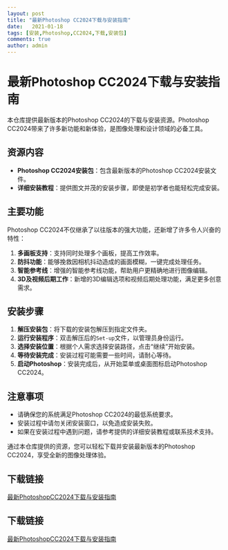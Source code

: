 ```yaml
---
layout: post
title: "最新Photoshop CC2024下载与安装指南"
date:   2021-01-18
tags: [安装,Photoshop,CC2024,下载,安装包]
comments: true
author: admin
---
```

# 最新Photoshop CC2024下载与安装指南

本仓库提供最新版本的Photoshop CC2024的下载与安装资源。Photoshop CC2024带来了许多新功能和新体验，是图像处理和设计领域的必备工具。

## 资源内容

- **Photoshop CC2024安装包**：包含最新版本的Photoshop CC2024安装文件。
- **详细安装教程**：提供图文并茂的安装步骤，即使是初学者也能轻松完成安装。

## 主要功能

Photoshop CC2024不仅继承了以往版本的强大功能，还新增了许多令人兴奋的特性：

1. **多画板支持**：支持同时处理多个画板，提高工作效率。
2. **防抖功能**：能够挽救因相机抖动造成的画面模糊，一键完成处理任务。
3. **智能参考线**：增强的智能参考线功能，帮助用户更精确地进行图像编辑。
4. **3D及视频后期工作**：新增的3D编辑选项和视频后期处理功能，满足更多创意需求。

## 安装步骤

1. **解压安装包**：将下载的安装包解压到指定文件夹。
2. **运行安装程序**：双击解压后的`Set-up`文件，以管理员身份运行。
3. **选择安装位置**：根据个人需求选择安装路径，点击“继续”开始安装。
4. **等待安装完成**：安装过程可能需要一些时间，请耐心等待。
5. **启动Photoshop**：安装完成后，从开始菜单或桌面图标启动Photoshop CC2024。

## 注意事项

- 请确保您的系统满足Photoshop CC2024的最低系统要求。
- 安装过程中请勿关闭安装窗口，以免造成安装失败。
- 如果在安装过程中遇到问题，请参考提供的详细安装教程或联系技术支持。

通过本仓库提供的资源，您可以轻松下载并安装最新版本的Photoshop CC2024，享受全新的图像处理体验。

## 下载链接

[最新PhotoshopCC2024下载与安装指南](https://pan.quark.cn/s/c5ccbbdb89fc)

## 下载链接

[最新PhotoshopCC2024下载与安装指南](https://pan.quark.cn/s/9d8d6941ac3a)